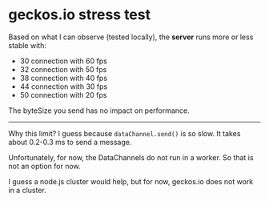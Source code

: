 # geckos.io stress test

Based on what I can observe (tested locally), the **server** runs more or less stable with:

- 30 connection with 60 fps
- 32 connection with 50 fps
- 38 connection with 40 fps
- 44 connection with 30 fps
- 50 connection with 20 fps

The byteSize you send has no impact on performance.

---

Why this limit? I guess because `dataChannel.send()` is so slow. It takes about 0.2-0.3 ms to send a message.

Unfortunately, for now, the DataChannels do not run in a worker. So that is not an option for now.

I guess a node.js cluster would help, but for now, geckos.io does not work in a cluster.

